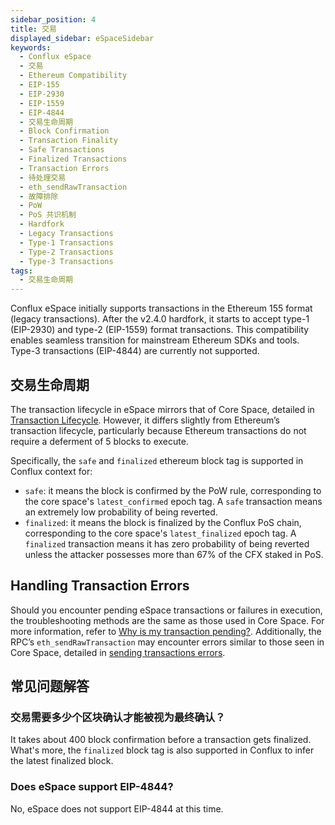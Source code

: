 ```yaml
---
sidebar_position: 4
title: 交易
displayed_sidebar: eSpaceSidebar
keywords:
  - Conflux eSpace
  - 交易
  - Ethereum Compatibility
  - EIP-155
  - EIP-2930
  - EIP-1559
  - EIP-4844
  - 交易生命周期
  - Block Confirmation
  - Transaction Finality
  - Safe Transactions
  - Finalized Transactions
  - Transaction Errors
  - 待处理交易
  - eth_sendRawTransaction
  - 故障排除
  - PoW
  - PoS 共识机制
  - Hardfork
  - Legacy Transactions
  - Type-1 Transactions
  - Type-2 Transactions
  - Type-3 Transactions
tags:
  - 交易生命周期
---
```


Conflux eSpace initially supports transactions in the Ethereum 155 format (legacy transactions). After the v2.4.0 hardfork, it starts to accept type-1 (EIP-2930) and type-2 (EIP-1559) format transactions. This compatibility enables seamless transition for mainstream Ethereum SDKs and tools. Type-3 transactions (EIP-4844) are currently not supported.

## 交易生命周期

The transaction lifecycle in eSpace mirrors that of Core Space, detailed in [Transaction Lifecycle](/docs/core/core-space-basics/transactions/lifecycle). However, it differs slightly from Ethereum’s transaction lifecycle, particularly because Ethereum transactions do not require a deferment of 5 blocks to execute.

Specifically, the `safe` and `finalized` ethereum block tag is supported in Conflux context for:

- `safe`: it means the block is confirmed by the PoW rule, corresponding to the core space's `latest_confirmed` epoch tag. A `safe` transaction means an extremely low probability of being reverted.
- `finalized`: it means the block is finalized by the Conflux PoS chain, corresponding to the core space's `latest_finalized` epoch tag. A `finalized` transaction means it has zero probability of being reverted unless the attacker possesses more than 67% of the CFX staked in PoS.

## Handling Transaction Errors

Should you encounter pending eSpace transactions or failures in execution, the troubleshooting methods are the same as those used in Core Space. For more information, refer to [Why is my transaction pending?](/docs/core/core-space-basics/transactions/why-transaction-is-pending). Additionally, the RPC’s `eth_sendRawTransaction` may encounter errors similar to those seen in Core Space, detailed in [sending transactions errors](/docs/core/build/json-rpc/rpc-behaviour/cfx_sendTransaction-errors).

## 常见问题解答

### 交易需要多少个区块确认才能被视为最终确认？

It takes about 400 block confirmation before a transaction gets finalized. What's more, the `finalized` block tag is also supported in Conflux to infer the latest finalized block.

### Does eSpace support EIP-4844?

No, eSpace does not support EIP-4844 at this time.
